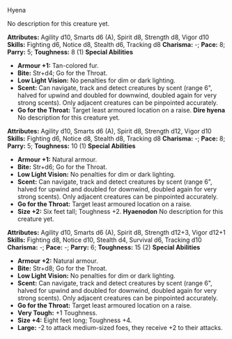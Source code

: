 Hyena

No description for this creature yet.

**Attributes:** Agility d10, Smarts d6 (A), Spirit d8, Strength d8,
Vigor d10
**Skills:** Fighting d6, Notice d8, Stealth d6, Tracking d8
**Charisma:** -; **Pace:** 8; **Parry:** 5; **Toughness:** 8 (1)
**Special Abilities**
- **Armour +1:** Tan-colored fur.
- **Bite:** Str+d4; Go for the Throat.
- **Low Light Vision:** No penalties for dim or dark lighting.
- **Scent:** Can navigate, track and detect creatures by scent (range
6", halved for upwind and doubled for downwind, doubled again for very
strong scents). Only adjacent creatures can be pinpointed accurately.
- **Go for the Throat:** Target least armoured location on a raise.
**Dire hyena**
No description for this creature yet.

**Attributes:** Agility d10, Smarts d6 (A), Spirit d8, Strength d12,
Vigor d10
**Skills:** Fighting d6, Notice d8, Stealth d8, Tracking d8
**Charisma:** -; **Pace:** 8; **Parry:** 5; **Toughness:** 10 (1)
**Special Abilities**
- **Armour +1:** Natural armour.
- **Bite:** Str+d6; Go for the Throat.
- **Low Light Vision:** No penalties for dim or dark lighting.
- **Scent:** Can navigate, track and detect creatures by scent (range
6", halved for upwind and doubled for downwind, doubled again for very
strong scents). Only adjacent creatures can be pinpointed accurately.
- **Go for the Throat:** Target least armoured location on a raise.
- **Size +2:** Six feet tall; Toughness +2.
**Hyaenodon**
No description for this creature yet.

**Attributes:** Agility d10, Smarts d6 (A), Spirit d8, Strength d12+3,
Vigor d12+1
**Skills:** Fighting d8, Notice d10, Stealth d4, Survival d6, Tracking
d10
**Charisma:** -; **Pace:** -; **Parry:** 6; **Toughness:** 15 (2)
**Special Abilities**
- **Armour +2:** Natural armour.
- **Bite:** Str+d8; Go for the Throat.
- **Low Light Vision:** No penalties for dim or dark lighting.
- **Scent:** Can navigate, track and detect creatures by scent (range
6", halved for upwind and doubled for downwind, doubled again for very
strong scents). Only adjacent creatures can be pinpointed accurately.
- **Go for the Throat:** Target least armoured location on a raise.
- **Very Tough:** +1 Toughness.
- **Size +4:** Eight feet long; Toughness +4.
- **Large:** -2 to attack medium-sized foes, they receive +2 to their
attacks.

